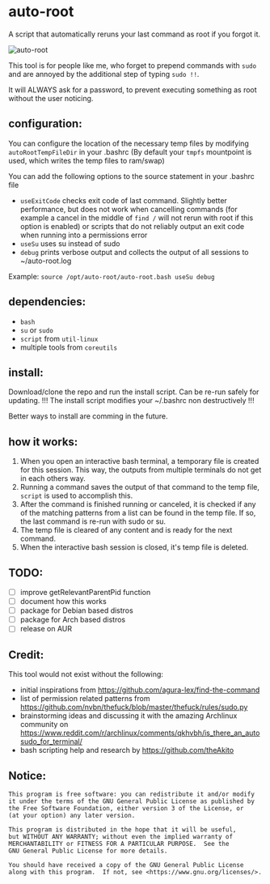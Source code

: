 # auto-root
A script that automatically reruns your last command as root if you forgot it.

![auto-root](https://user-images.githubusercontent.com/10449980/144729941-8b0ce1be-f234-4f15-8254-5d110dab7102.gif)

This tool is for people like me, who forget to prepend commands with `sudo` and are annoyed by the additional step of typing `sudo !!`.

It will ALWAYS ask for a password, to prevent executing something as root without the user noticing.

## configuration:

You can configure the location of the necessary temp files by modifying `autoRootTempFileDir` in your .bashrc (By default your `tmpfs` mountpoint is used, which writes the temp files to ram/swap)

You can add the following options to the source statement in your .bashrc file

- `useExitCode` checks exit code of last command. Slightly better performance, but does not work when cancelling commands (for example a cancel in the middle of `find /` will not rerun with root if this option is enabled) or scripts that do not reliably output an exit code when running into a permissions error
- `useSu` uses su instead of sudo
- `debug` prints verbose output and collects the output of all sessions to ~/auto-root.log

Example: `source /opt/auto-root/auto-root.bash useSu debug`

## dependencies:

- `bash`
- `su` or `sudo`
- `script` from `util-linux`
- multiple tools from `coreutils`

## install:

Download/clone the repo and run the install script. Can be re-run safely for updating. 
!!! The install script modifies your ~/.bashrc non destructively !!!

Better ways to install are comming in the future.

## how it works:

1. When you open an interactive bash terminal, a temporary file is created for this session. This way, the outputs from multiple terminals do not get in each others way.
2. Running a command saves the output of that command to the temp file, `script` is used to accomplish this.
3. After the command is finished running or canceled, it is checked if any of the matching patterns from a list can be found in the temp file. If so, the last command is re-run with sudo or su. 
4. The temp file is cleared of any content and is ready for the next command.
5. When the interactive bash session is closed, it's temp file is deleted.

## TODO:

- [ ] improve getRelevantParentPid function
- [ ] document how this works
- [ ] package for Debian based distros
- [ ] package for Arch based distros
- [ ] release on AUR

## Credit:

This tool would not exist without the following:

- initial inspirations from https://github.com/agura-lex/find-the-command
- list of permission related patterns from https://github.com/nvbn/thefuck/blob/master/thefuck/rules/sudo.py
- brainstorming ideas and discussing it with the amazing Archlinux community on https://www.reddit.com/r/archlinux/comments/qkhvbh/is_there_an_autosudo_for_terminal/
- bash scripting help and research by https://github.com/theAkito

## Notice:

    This program is free software: you can redistribute it and/or modify
    it under the terms of the GNU General Public License as published by
    the Free Software Foundation, either version 3 of the License, or
    (at your option) any later version.

    This program is distributed in the hope that it will be useful,
    but WITHOUT ANY WARRANTY; without even the implied warranty of
    MERCHANTABILITY or FITNESS FOR A PARTICULAR PURPOSE.  See the
    GNU General Public License for more details.

    You should have received a copy of the GNU General Public License
    along with this program.  If not, see <https://www.gnu.org/licenses/>.

